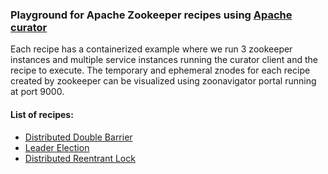 
### Playground for Apache Zookeeper recipes using [Apache curator](https://curator.apache.org/)

Each recipe has a containerized example where we run 3 zookeeper instances and multiple service
instances running the curator client and the recipe to execute. The temporary and ephemeral znodes for each recipe created by zookeeper
can be visualized using zoonavigator portal running at port 9000.

#### List of recipes:
- [Distributed Double Barrier](barrier/README.md)
- [Leader Election](leader-election/README.md)
- [Distributed Reentrant Lock](reentrant-lock/README.md)